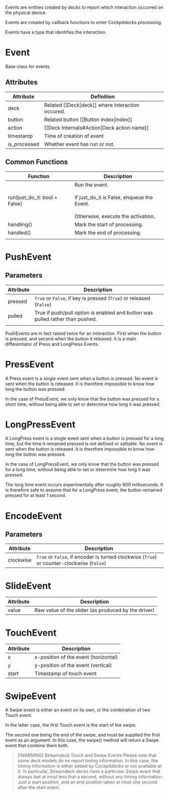 Events are entities created by decks to report which interaction occurred on the physical device.

Events are created by callback functions to enter Cockpitdecks processing.

Events have a type that identifies the interaction.

# Event

Base class for events.

## Attributes

| Attribute    | Definition                                        |
| ------------ | ------------------------------------------------- |
| deck         | Related [[Deck\|deck]] where interaction occured. |
| button       | Related button [[Button Index\|index]]            |
| action       | [[Deck Internals#Action\|Deck action name]]       |
| timestamp    | Time of creation of event                         |
| is_processed | Whether event has run or not.                     |

## Common Functions

| Function                      | Description                                                                                                |
| ----------------------------- | ---------------------------------------------------------------------------------------------------------- |
| run(just_do_it: bool = False) | Run the event.<br><br>If just_do_it is False, enqueue the Event.<br><br>Otherwise, execute the activation. |
| handling()                    | Mark the start of processing.                                                                              |
| handled()                     | Mark the end of processing.                                                                                |
|                               |                                                                                                            |

# PushEvent

## Parameters

| Attribute | Description                                                                   |
| --------- | ----------------------------------------------------------------------------- |
| pressed   | `True` or `False`, if key is pressed (`True`) or released (`False`)           |
| pulled    | True if push/pull option is enabled and button was pulled rather than pushed. |
|           |                                                                               |

PushEvents are in fact raised twice for an interaction. First when the button is pressed, and second when the button it released. It is a main differentiator of Press and LongPress Events.

# PressEvent

A Press event is a single event sent when a button is pressed. No event is sent when the button is released. It is therefore impossible to know how long the button was pressed.

In the case of PressEvent, we only know that the button was pressed for a short time, without being able to set or determine how long it was pressed.

# LongPressEvent

A LongPress event is a single event sent when a button is pressed for a long time, but the time it remained pressed is not defined or settable. No event is sent when the button is released. It is therefore impossible to know how long the button was pressed.

In the case of LongPressEvent, we only know that the button was pressed for a long time, without being able to set or determine how long it was pressed.

The long time event occurs experimentally after roughly 600 milliseconds. It is therefore safe to assume that for a LongPress event, the button remained pressed for at least 1 second.

# EncodeEvent

## Parameters

| Attribute | Description                                                                               |
| --------- | ----------------------------------------------------------------------------------------- |
| clockwise | `True` or `False`, if encoder is turned clockwise (`True`) or counter-clockwise (`False`) |

# SlideEvent

| Attribute | Description                                         |
| --------- | --------------------------------------------------- |
| value     | Raw value of the slider (as produced by the driver) |

# TouchEvent

| Attribute | Description                          |
| --------- | ------------------------------------ |
| x         | x-position of the event (horizontal) |
| y         | y-position of the event (vertical)   |
| start     | Timestamp of touch event             |

# SwipeEvent

A Swipe event is either an event on its own, or the combination of two Touch event.

In the latter case, the first Touch event is the start of the swipe.

The second one being the end of the swipe, and must be supplied the first event as an argument. In this case, the swipe() method will return a Swipe event that combine them both.

> [!WARNING] Streamdeck Touch and Swipe Events
> Please note that some deck models do no report timing information. In this case, the timing information is either added by Cockpitdecks or not available at it.
> In particular, Streamdeck decks have a particular Swipe event that always last at most less that a second, without any timing information. Just a start position, and an end position taken at most one second after the start event.
